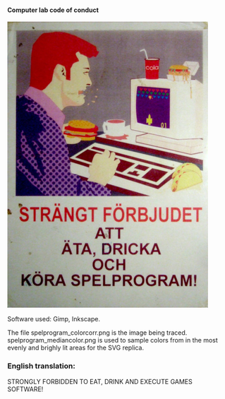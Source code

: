 #### Computer lab code of conduct

<img src="preview.jpg">

Software used: Gimp, Inkscape.

The file spelprogram_colorcorr.png is the image being traced. spelprogram_mediancolor.png is used to sample colors from in the most evenly and brighly lit areas for the SVG replica.


### English translation:

STRONGLY FORBIDDEN
TO
EAT, DRINK
AND
EXECUTE GAMES SOFTWARE!